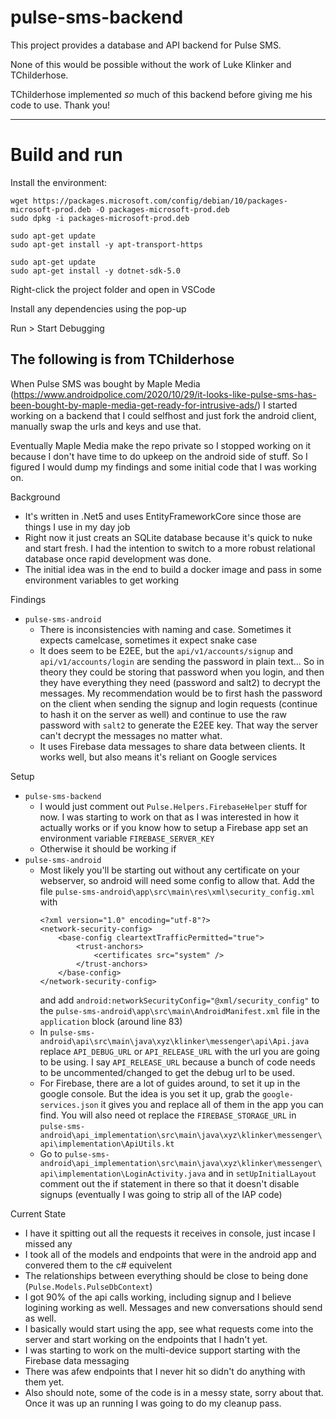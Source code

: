 # pulse-sms-backend

This project provides a database and API backend for Pulse SMS.

None of this would be possible without the work of Luke Klinker and TChilderhose.

TChilderhose implemented *so* much of this backend before giving me his code to use. Thank you!

---

# Build and run

Install the environment:
```
wget https://packages.microsoft.com/config/debian/10/packages-microsoft-prod.deb -O packages-microsoft-prod.deb
sudo dpkg -i packages-microsoft-prod.deb

sudo apt-get update
sudo apt-get install -y apt-transport-https

sudo apt-get update
sudo apt-get install -y dotnet-sdk-5.0
```

Right-click the project folder and open in VSCode

Install any dependencies using the pop-up

Run > Start Debugging


## The following is from TChilderhose

When Pulse SMS was bought by Maple Media (https://www.androidpolice.com/2020/10/29/it-looks-like-pulse-sms-has-been-bought-by-maple-media-get-ready-for-intrusive-ads/) I started working on a backend that I could selfhost and just fork the android client, manually swap the urls and keys and use that.

Eventually Maple Media make the repo private so I stopped working on it because I don't have time to do upkeep on the android side of stuff. So I figured I would dump my findings and some initial code that I was working on.


Background
- It's written in .Net5 and uses EntityFrameworkCore since those are things I use in my day job
- Right now it just creats an SQLite database because it's quick to nuke and start fresh. I had the intention to switch to a more robust relational database once rapid development was done.
- The initial idea was in the end to build a docker image and pass in some environment variables to get working

Findings
- `pulse-sms-android`
  - There is inconsistencies with naming and case. Sometimes it expects camelcase, sometimes it expect snake case
  - It does seem to be E2EE, but the `api/v1/accounts/signup` and `api/v1/accounts/login` are sending the password in plain text... So in theory they could be storing that password when you login, and then they have everything they need (password and salt2) to decrypt the messages. My recommendation would be to first hash the password on the client when sending the signup and login requests (continue to hash it on the server as well) and continue to use the raw password with `salt2` to generate the E2EE key. That way the server can't decrypt the messages no matter what.
  - It uses Firebase data messages to share data between clients. It works well, but also means it's reliant on Google services
  
Setup
- `pulse-sms-backend`
  - I would just comment out `Pulse.Helpers.FirebaseHelper` stuff for now. I was starting to work on that as I was interested in how it actually works or if you know how to setup a Firebase app set an environment variable `FIREBASE_SERVER_KEY`
  - Otherwise it should be working if 
- `pulse-sms-android`
  - Most likely you'll be starting out without any certificate on your webserver, so android will need some config to allow that.
    Add the file `pulse-sms-android\app\src\main\res\xml\security_config.xml` with
    ```
    <?xml version="1.0" encoding="utf-8"?>
    <network-security-config>
        <base-config cleartextTrafficPermitted="true">
            <trust-anchors>
                <certificates src="system" />
            </trust-anchors>
        </base-config>
    </network-security-config>
    ```
    and add `android:networkSecurityConfig="@xml/security_config"` to the `pulse-sms-android\app\src\main\AndroidManifest.xml` file in the `application` block (around line 83)
  - In `pulse-sms-android\api\src\main\java\xyz\klinker\messenger\api\Api.java` replace `API_DEBUG_URL` or `API_RELEASE_URL` with the url you are going to be using. I say `API_RELEASE_URL` because a bunch of code needs to be uncommented/changed to get the debug url to be used.
  - For Firebase, there are a lot of guides around, to set it up in the google console. But the idea is you set it up, grab the `google-services.json` it gives you and replace all of them in the app you can find. You will also need ot replace the `FIREBASE_STORAGE_URL` in `pulse-sms-android\api_implementation\src\main\java\xyz\klinker\messenger\api\implementation\ApiUtils.kt`
  - Go to `pulse-sms-android\api_implementation\src\main\java\xyz\klinker\messenger\api\implementation\LoginActivity.java` and in `setUpInitialLayout` comment out the if statement in there so that it doesn't disable signups (eventually I was going to strip all of the IAP code)

Current State
- I have it spitting out all the requests it receives in console, just incase I missed any
- I took all of the models and endpoints that were in the android app and convered them to the c# equivelent
- The relationships between everything should be close to being done (`Pulse.Models.PulseDbContext`)
- I got 90% of the api calls working, including signup and I believe logining working as well. Messages and new conversations should send as well.
- I basically would start using the app, see what requests come into the server and start working on the endpoints that I hadn't yet.
- I was starting to work on the multi-device support starting with the Firebase data messaging
- There was afew endpoints that I never hit so didn't do anything with them yet.
- Also should note, some of the code is in a messy state, sorry about that. Once it was up an running I was going to do my cleanup pass.
